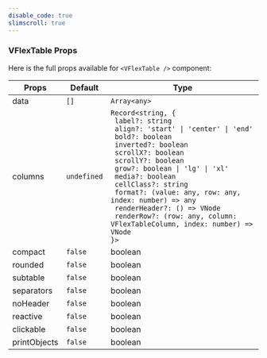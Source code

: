 ```yaml
---
disable_code: true
slimscroll: true
---
```


### VFlexTable Props

Here is the full props available for `<VFlexTable />` component:

| Props        | Default                                       | Type                                                                                                                                                                                                                                                                                                                                                                                                                                                                                                |
| ------------ | --------------------------------------------- | --------------------------------------------------------------------------------------------------------------------------------------------------------------------------------------------------------------------------------------------------------------------------------------------------------------------------------------------------------------------------------------------------------------------------------------------------------------------------------------------------- |
| data         | <span class="is-array">`[]`</span>            | <span class="is-array">`Array<any>`</span>                                                                                                                                                                                                                                                                                                                                                                                                                                                          |
| columns      | <span class="is-undefined">`undefined`</span> | <span class="is-array">`Record<string, {`<br/>` label?: string`<br/>` align?: 'start' \| 'center' \| 'end'`<br/>` bold?: boolean`<br/>` inverted?: boolean`<br/>` scrollX?: boolean`<br/>` scrollY?: boolean`<br/>` grow?: boolean \| 'lg' \| 'xl'`<br/>` media?: boolean`<br/>` cellClass?: string`<br/>` format?: (value: any, row: any, index: number) => any`<br/>` renderHeader?: () => VNode`<br/>` renderRow?: (row: any, column: VFlexTableColumn, index: number) => VNode`<br/>`}>`</span> |
| compact      | <span class="is-boolean">`false`</span>       | boolean                                                                                                                                                                                                                                                                                                                                                                                                                                                                                             |
| rounded      | <span class="is-boolean">`false`</span>       | boolean                                                                                                                                                                                                                                                                                                                                                                                                                                                                                             |
| subtable     | <span class="is-boolean">`false`</span>       | boolean                                                                                                                                                                                                                                                                                                                                                                                                                                                                                             |
| separators   | <span class="is-boolean">`false`</span>       | boolean                                                                                                                                                                                                                                                                                                                                                                                                                                                                                             |
| noHeader     | <span class="is-boolean">`false`</span>       | boolean                                                                                                                                                                                                                                                                                                                                                                                                                                                                                             |
| reactive     | <span class="is-boolean">`false`</span>       | boolean                                                                                                                                                                                                                                                                                                                                                                                                                                                                                             |
| clickable    | <span class="is-boolean">`false`</span>       | boolean                                                                                                                                                                                                                                                                                                                                                                                                                                                                                             |
| printObjects | <span class="is-boolean">`false`</span>       | boolean                                                                                                                                                                                                                                                                                                                                                                                                                                                                                             |
